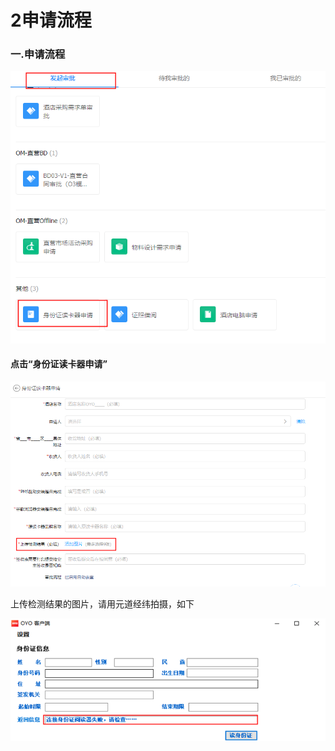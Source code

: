 # 2申请流程

### 一.申请流程

![](../../.gitbook/assets/image%20%28435%29.png)

#### 点击“身份证读卡器申请”

![](../../.gitbook/assets/image%20%28171%29.png)

上传检测结果的图片，请用元道经纬拍摄，如下

![](../../.gitbook/assets/image%20%28495%29.png)

## 

